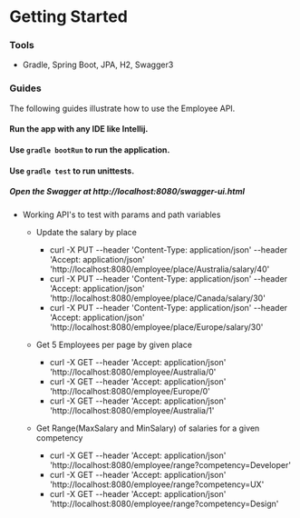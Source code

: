 # Getting Started

### Tools 

* Gradle, Spring Boot, JPA, H2, Swagger3
### Guides
The following guides illustrate how to use the Employee API.

#### Run the app with any IDE like Intellij.
#### Use `gradle bootRun` to run the application.
#### Use `gradle test` to run unittests.
##### Open the Swagger at http://localhost:8080/swagger-ui.html
* Working API's to test with params and path variables
    * Update the salary by place
        * curl -X PUT --header 'Content-Type: application/json' --header 'Accept: application/json' 'http://localhost:8080/employee/place/Australia/salary/40'
        * curl -X PUT --header 'Content-Type: application/json' --header 'Accept: application/json' 'http://localhost:8080/employee/place/Canada/salary/30'
        * curl -X PUT --header 'Content-Type: application/json' --header 'Accept: application/json' 'http://localhost:8080/employee/place/Europe/salary/30'
        
    * Get 5 Employees per page by given place
        * curl -X GET --header 'Accept: application/json' 'http://localhost:8080/employee/Australia/0'
        * curl -X GET --header 'Accept: application/json' 'http://localhost:8080/employee/Europe/0'
        * curl -X GET --header 'Accept: application/json' 'http://localhost:8080/employee/Australia/1'
        
    * Get Range(MaxSalary and MinSalary) of salaries for a given competency
        * curl -X GET --header 'Accept: application/json' 'http://localhost:8080/employee/range?competency=Developer'
        * curl -X GET --header 'Accept: application/json' 'http://localhost:8080/employee/range?competency=UX'
        * curl -X GET --header 'Accept: application/json' 'http://localhost:8080/employee/range?competency=Design'